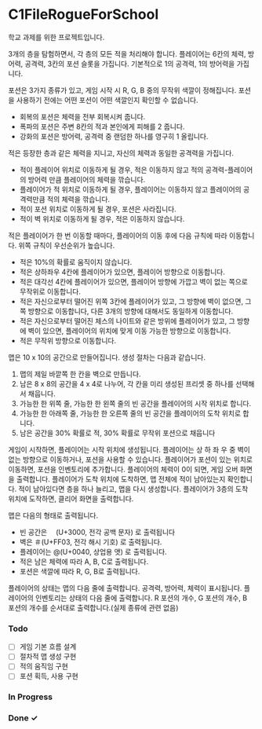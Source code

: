 # C1FileRogueForSchool

학교 과제를 위한 프로젝트입니다.

3개의 층을 탐험하면서, 각 층의 모든 적을 처리해야 합니다.
플레이어는 6칸의 체력, 방어력, 공격력,  3칸의 포션 슬롯을 가집니다.
기본적으로 1의 공격력, 1의 방어력을 가집니다.

포션은 3가지 종류가 있고, 게임 시작 시 R, G, B 중의 무작위 색깔이 정해집니다.
포션을 사용하기 전에는 어떤 포션이 어떤 색깔인지 확인할 수 없습니다.
- 회복의 포션은 체력을 전부 회복시켜 줍니다.
- 폭파의 포션은 주변 8칸의 적과 본인에게 피해를 2 줍니다.
- 강화의 포션은 방어력, 공격력 중 랜덤한 하나를 영구히 1 올립니다.

적은 등장한 층과 같은 체력을 지니고, 자신의 체력과 동일한 공격력을 가집니다.
- 적이 플레이어 위치로 이동하게 될 경우, 적은 이동하지 않고 적의 공격력-플레이어의 방어력 만큼 플레이어의 체력을 깎습니다.
- 플레이어가 적 위치로 이동하게 될 경우, 플레이어는 이동하지 않고 플레이어의 공격력만큼 적의 체력을 깎습니다.
- 적이 포션 위치로 이동하게 될 경우, 포션은 사라집니다.
- 적이 벽 위치로 이동하게 될 경우, 적은 이동하지 않습니다.

적은 플레이어가 한 번 이동할 때마다, 플레이어의 이동 후에 다음 규칙에 따라 이동합니다. 위쪽 규칙이 우선순위가 높습니다.
- 적은 10%의 확률로 움직이지 않습니다.
- 적은 상하좌우 4칸에 플레이어가 있으면, 플레이어 방향으로 이동합니다.
- 적은 대각선 4칸에 플레이어가 있으면, 플레이어 방향에 가깝고 벽이 없는 쪽으로 무작위로 이동합니다.
- 적은 자신으로부터 떨어진 위쪽 3칸에 플레이어가 있고, 그 방향에 벽이 없으면, 그쪽 방향으로 이동합니다, 다른 3개의 방향에 대해서도 동일하게 이동합니다.
- 적은 자신으로부터 떨어진 체스의 나이트와 같은 방위에 플레이어가 있고, 그 방향에 벽이 있으면, 플레이어의 위치에 맞게 이동 가능한 방향으로 이동합니다.
- 적은 무작위 방향으로 이동합니다.

맵은 10 x 10의 공간으로 만들어집니다. 생성 절차는 다음과 같습니다.
1. 맵의 제일 바깥쪽 한 칸을 벽으로 만듭니다.
2. 남은 8 x 8의 공간을 4 x 4로 나누어, 각 칸을 미리 생성된 프리셋 중 하나를 선택해서 채웁니다.
3. 가능한 한 위쪽 줄, 가능한 한 왼쪽 줄의 빈 공간을 플레이어의 시작 위치로 합니다.
4. 가능한 한 아래쪽 줄, 가능한 한 오른쪽 줄의 빈 공간을 플레이어의 도착 위치로 합니다.
5. 남은 공간을 30% 확률로 적, 30% 확률로 무작위 포션으로 채웁니다

게임이 시작하면, 플레이어는 시작 위치에 생성됩니다.
플레이어는 상 하 좌 우 중 벽이 없는 방향으로 이동하거나, 포션을 사용할 수 있습니다.
플레이어가 포션이 있는 위치로 이동하면, 포션을 인벤토리에 추가합니다.
플레이어의 체력이 0이 되면, 게임 오버 화면을 출력합니다.
플레이어가 도착 위치에 도착하면, 맵 전체에 적이 남아있는지 확인합니다. 적이 남아있다면 층을 하나 늘리고, 맵을 다시 생성합니다.
플레이어가 3층의 도착 위치에 도작하면, 클리어 화면을 출력합니다.

맵은 다음의 형태로 출력됩니다.
- 빈 공간은 　(U+3000, 전각 공백 문자) 로 출력됩니다
- 벽은 ＃(U+FF03, 전각 해시 기호) 로 출력됩니다.
- 플레이어는 @(U+0040, 상업용 앳) 로 출력됩니다.
- 적은 남은 체력에 따라 A, B, C로 출력됩니다.
- 포션은 색깔에 따라 R, G, B로 출력됩니다.

플레이어의 상태는 맵의 다음 줄에 출력합니다. 공격력, 방어력, 체력이 표시됩니다.
플레이어의 인벤토리는 상태의 다음 줄에 출력합니다. R 포션의 개수, G 포션의 개수, B 포션의 개수를 순서대로 출력합니다.(실제 종류에 관련 없음)

### Todo

- [ ] 게임 기본 흐름 설계
- [ ] 절차적 맵 생성 구현
- [ ] 적의 움직임 구현
- [ ] 포션 획득, 사용 구현

### In Progress

### Done ✓

